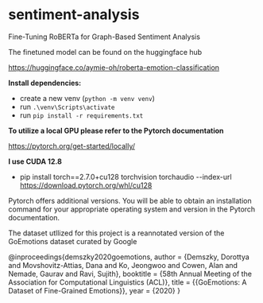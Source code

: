 # sentiment-analysis
Fine-Tuning RoBERTa for Graph-Based Sentiment Analysis

The finetuned model can be found on the huggingface hub

https://huggingface.co/aymie-oh/roberta-emotion-classification


**Install dependencies:**
- create a new venv (`python -m venv venv`)
- run `.\venv\Scripts\activate`
- run `pip install -r requirements.txt` 

**To utilize a local GPU please refer to the Pytorch documentation**

https://pytorch.org/get-started/locally/

**I use CUDA 12.8**
- pip install torch==2.7.0+cu128 torchvision torchaudio --index-url https://download.pytorch.org/whl/cu128

Pytorch offers additional versions. You will be able to obtain an installation command for your appropriate operating system and version in the Pytorch documentation. 



The dataset utllized for this project is a reannotated version of the GoEmotions dataset curated by Google

@inproceedings{demszky2020goemotions,
 author = {Demszky, Dorottya and Movshovitz-Attias, Dana and Ko, Jeongwoo and Cowen, Alan and Nemade, Gaurav and Ravi, Sujith},
 booktitle = {58th Annual Meeting of the Association for Computational Linguistics (ACL)},
 title = {{GoEmotions: A Dataset of Fine-Grained Emotions}},
 year = {2020}
}

